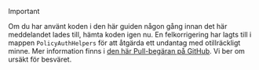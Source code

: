 > [!IMPORTANT]
> Om du har använt koden i den här guiden någon gång innan det här meddelandet lades till, hämta koden igen nu.  En felkorrigering har lagts till i mappen `PolicyAuthHelpers` för att åtgärda ett undantag med otillräckligt minne.  Mer information finns i [den här Pull-begäran på GitHub](https://github.com/AzureADQuickStarts/B2C-WebApp-OpenIdConnect-DotNet/pull/4). Vi ber om ursäkt för besväret.
> 
> 

<!--HONumber=Jun16_HO2-->


